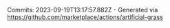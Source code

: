 Commits: 2023-09-19T13:17:57.882Z - Generated via https://github.com/marketplace/actions/artificial-grass
<br>
